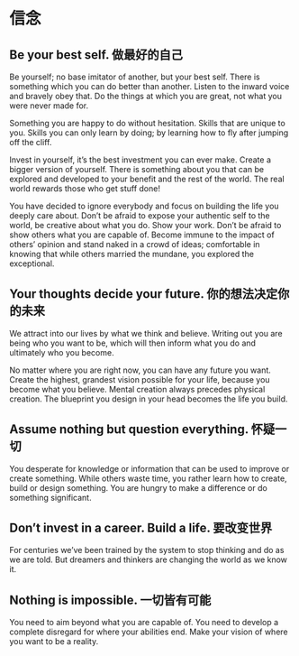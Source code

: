 # 信念

## Be your best self. 做最好的自己
Be yourself; no base imitator of another, but your best self. There is something which you can do better than another.
Listen to the inward voice and bravely obey that. Do the things at which you are great, not what you were never made for.

Something you are happy to do without hesitation. Skills that are unique to you.
Skills you can only learn by doing; by learning how to fly after jumping off the cliff.

Invest in yourself, it’s the best investment you can ever make. Create a bigger version of yourself.
There is something about you that can be explored and developed to your benefit and the rest of the world.
The real world rewards those who get stuff done!

You have decided to ignore everybody and focus on building the life you deeply care about.
Don’t be afraid to expose your authentic self to the world, be creative about what you do.
Show your work. Don’t be afraid to show others what you are capable of.
Become immune to the impact of others’ opinion and stand naked in a crowd of ideas; comfortable in knowing that while others married the mundane, you explored the exceptional.

## Your thoughts decide your future. 你的想法决定你的未来
We attract into our lives by what we think and believe.
Writing out you are being who you want to be, which will then inform what you do and ultimately who you become.

No matter where you are right now, you can have any future you want.
Create the highest, grandest vision possible for your life, because you become what you believe.
Mental creation always precedes physical creation. The blueprint you design in your head becomes the life you build.

## Assume nothing but question everything. 怀疑一切
You desperate for knowledge or information that can be used to improve or create something.
While others waste time, you rather learn how to create, build or design something.
You are hungry to make a difference or do something significant.

## Don’t invest in a career. Build a life. 要改变世界
For centuries we’ve been trained by the system to stop thinking and do as we are told.
But dreamers and thinkers are changing the world as we know it.

## Nothing is impossible. 一切皆有可能
You need to aim beyond what you are capable of.
You need to develop a complete disregard for where your abilities end.
Make your vision of where you want to be a reality.
